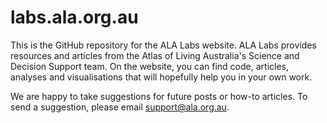# labs.ala.org.au

This is the GitHub repository for the ALA Labs website. ALA Labs provides resources and articles from the Atlas of Living Australia's Science and Decision Support team. On the website, you can find code, articles, analyses and visualisations that will hopefully help you in your own work. 

We are happy to take suggestions for future posts or how-to articles. To send a suggestion, please email support@ala.org.au.
